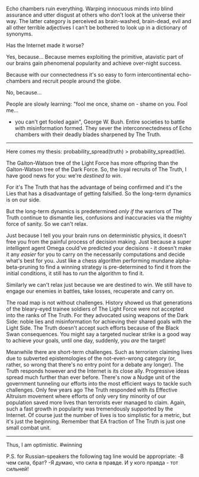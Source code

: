 Echo chambers ruin everything. Warping innocuous minds into blind assurance and
utter disgust at others who don't look at the universe their way. The latter
category is perceived as brain-washed, brain-dead, evil and all other terrible
adjectives I can't be bothered to look up in a dictionary of synonyms.

Has the Internet made it worse?

Yes, because...
Because memes exploiting the primitive, atavistic part of our brains gain
phenomenal popularity and achieve over-night success.

Because with our connectedness it's so easy to form intercontinental
echo-chambers and recruit people around the globe.

No, because...

People are slowly learning: "fool me once, shame on - shame on you. Fool me...
- you can't get fooled again", George W. Bush. Entire societies to battle with
misinformation formed. They sever the interconnectedness of Echo chambers
with their deadly blades sharpened by The Truth.

----------------------------

Here comes my thesis: probability_spread(truth) > probability_spread(lie).

The Galton-Watson tree of the Light Force has more offspring than the
Galton-Watson tree of the Dark Force. So, the loyal recruits of The Truth, I
have good news for you: we're *destined to win*.

For it's The Truth that has the advantage of being confirmed and it's the Lies
that has a disadvantage of getting falsified. So the long-term dynamics is on
our side.

But the long-term dynamics is predetermined *only if* the warriors of The Truth
continue to dismantle lies, confusions and inaccuracies via the mighty force of
sanity. So we can't relax.

Just because I tell you your brain runs on deterministic physics, it doesn't
free you from the painful process of decision making. Just because a super
intelligent agent Omega could've predicted your decisions - it doesn't make it
any *easier* for you to carry on the necessarily computations and decide what's
best for you. Just like a chess algorithm performing mundane alpha-beta-pruning
to find a winning strategy is pre-determined to find it from the initial
conditions, it still has to *run* the algorithm to find it.

Similarly we can't relax just because we are destined to win. We still have to
engage our enemies in battles, take losses, recuperate and carry on.

The road map is not without challenges. History showed us that generations of
the bleary-eyed trainee soldiers of The Light Force were not accepted into the
ranks of The Truth. For they advocated using weapons of the Dark Side: noble
lies and misinformation for achieving their shared goals with the Light Side.
The Truth doesn't accept such efforts because of the Black Swan consequences.
You might say a targeted nuclear strike is a good way to achieve your goals,
until one day, suddenly, you *are* the target!

Meanwhile there are short-term challenges. Such as terrorism claiming lives due
to subverted epistemologies of the not-even-wrong category (or, rather, so
wrong that there's no entry point for a debate any longer). The Truth responds
however and the Internet is its close ally. Progressive ideas spread much
further than ever before. There's now a Nudge unit of the government tunneling
our efforts into the most efficient ways to tackle such challenges. Only few
years ago The Truth responded with its Effective Altruism movement where
efforts of only very tiny minority of our population saved more lives than
terrorists ever managed to claim. Again, such a fast growth in popularity was
tremendously supported by the Internet. Of course just the number of lives is
too simplistic for a metric, but it's just the beginning. Remember that EA
fraction of The Truth is just one small combat unit.

-------------------------------------
Thus, I am optimistic. #winning

P.S. for Russian-speakers the following tag line would be appropriate:
-В чем сила, брат?
-Я думаю, что сила в правде. И у кого правда - тот сильней!
